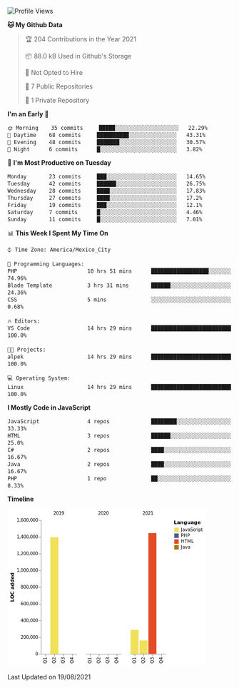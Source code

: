 <!--START_SECTION:waka-->
![Profile Views](http://img.shields.io/badge/Profile%20Views-32-blue)

**🐱 My Github Data** 

> 🏆 204 Contributions in the Year 2021
 > 
> 📦 88.0 kB Used in Github's Storage 
 > 
> 🚫 Not Opted to Hire
 > 
> 📜 7 Public Repositories 
 > 
> 🔑 1 Private Repository 
 > 
**I'm an Early 🐤** 

```text
🌞 Morning    35 commits     █████░░░░░░░░░░░░░░░░░░░░   22.29% 
🌆 Daytime    68 commits     ██████████░░░░░░░░░░░░░░░   43.31% 
🌃 Evening    48 commits     ███████░░░░░░░░░░░░░░░░░░   30.57% 
🌙 Night      6 commits      █░░░░░░░░░░░░░░░░░░░░░░░░   3.82%

```
📅 **I'm Most Productive on Tuesday** 

```text
Monday       23 commits     ███░░░░░░░░░░░░░░░░░░░░░░   14.65% 
Tuesday      42 commits     ██████░░░░░░░░░░░░░░░░░░░   26.75% 
Wednesday    28 commits     ████░░░░░░░░░░░░░░░░░░░░░   17.83% 
Thursday     27 commits     ████░░░░░░░░░░░░░░░░░░░░░   17.2% 
Friday       19 commits     ███░░░░░░░░░░░░░░░░░░░░░░   12.1% 
Saturday     7 commits      █░░░░░░░░░░░░░░░░░░░░░░░░   4.46% 
Sunday       11 commits     █░░░░░░░░░░░░░░░░░░░░░░░░   7.01%

```


📊 **This Week I Spent My Time On** 

```text
⌚︎ Time Zone: America/Mexico_City

💬 Programming Languages: 
PHP                      10 hrs 51 mins      ██████████████████░░░░░░░   74.96% 
Blade Template           3 hrs 31 mins       ██████░░░░░░░░░░░░░░░░░░░   24.36% 
CSS                      5 mins              ░░░░░░░░░░░░░░░░░░░░░░░░░   0.68%

🔥 Editors: 
VS Code                  14 hrs 29 mins      █████████████████████████   100.0%

🐱‍💻 Projects: 
alpek                    14 hrs 29 mins      █████████████████████████   100.0%

💻 Operating System: 
Linux                    14 hrs 29 mins      █████████████████████████   100.0%

```

**I Mostly Code in JavaScript** 

```text
JavaScript               4 repos             ████████░░░░░░░░░░░░░░░░░   33.33% 
HTML                     3 repos             ██████░░░░░░░░░░░░░░░░░░░   25.0% 
C#                       2 repos             ████░░░░░░░░░░░░░░░░░░░░░   16.67% 
Java                     2 repos             ████░░░░░░░░░░░░░░░░░░░░░   16.67% 
PHP                      1 repo              ██░░░░░░░░░░░░░░░░░░░░░░░   8.33%

```


**Timeline**

![Chart not found](https://raw.githubusercontent.com/JorgeGinez/JorgeGinez/main/charts/bar_graph.png) 


 Last Updated on 19/08/2021
<!--END_SECTION:waka-->

